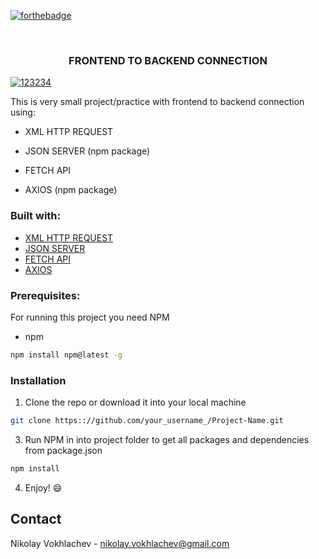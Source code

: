 [![forthebadge](https://forthebadge.com/images/badges/uses-js.svg)](https://en.wikipedia.org/wiki/JavaScript)

<br />
<p align="center">

  <h3 align="center">FRONTEND TO BACKEND CONNECTION</h3>
  
<a href="https://ibb.co/7tQGhj3"><img src="https://i.ibb.co/xqYMZXn/123234.png" alt="123234" border="0"></a>
<br />
 </p>

This is very small project/practice with frontend to backend connection using:

* XML HTTP REQUEST

* JSON SERVER (npm package)

* FETCH API 

* AXIOS (npm package)

### Built with:
* [XML HTTP REQUEST](https://developer.mozilla.org/en-US/docs/Web/API/XMLHttpRequest)
* [JSON SERVER](https://www.npmjs.com/package/json-server)
* [FETCH API](https://developer.mozilla.org/en-US/docs/Web/API/Fetch_API)
* [AXIOS](https://www.npmjs.com/package/axios)
### Prerequisites:

For running this project you need NPM

* npm
```sh
npm install npm@latest -g
```

### Installation

1. Clone the repo or download it into your local machine
```sh
git clone https:://github.com/your_username_/Project-Name.git
```
3. Run NPM in into project folder to get all packages and dependencies from package.json
```sh
npm install 
```
4. Enjoy! :smile:

## Contact

Nikolay Vokhlachev - nikolay.vokhlachev@gmail.com
